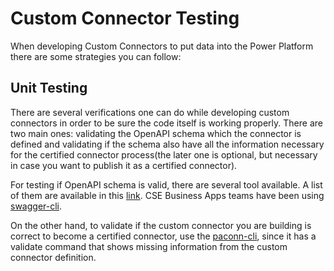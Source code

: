 # Custom Connector Testing

When developing Custom Connectors to put data into the Power Platform there are some strategies you can follow:

## Unit Testing

There are several verifications one can do while developing custom connectors in order to be sure the code itself is working properly. There are two main ones: validating the OpenAPI schema which the connector is defined and validating if the schema also have all the information necessary for the certified connector process(the later one is optional, but necessary in case you want to publish it as a certified connector).

For testing if OpenAPI schema is valid, there are several tool available. A list of them are available in this [link](https://openapi.tools/#description-validators). CSE Business Apps teams have been using [swagger-cli](https://github.com/APIDevTools/swagger-cli).

On the other hand, to validate if the custom connector you are building is correct to become a certified connector, use the [paconn-cli](https://github.com/microsoft/PowerPlatformConnectors/tree/dev/tools/paconn-cli), since it has a validate command that shows missing information from the custom connector definition.
